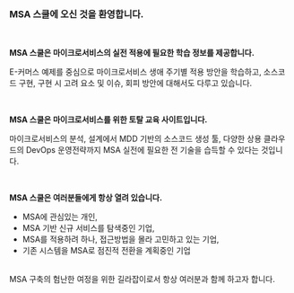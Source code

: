 
### MSA 스쿨에 오신 것을 환영합니다.

<br/>

**MSA 스쿨은 마이크로서비스의 실전 적용에 필요한 학습 정보를 제공합니다.**

E-커머스 예제를 중심으로 마이크로서비스 생애 주기별 적용 방안을 학습하고, 소스코드 구현, 구현 시 고려 요소 및 이슈, 회피 방안에 대해서도 다루고 있습니다. 

<br/>

**MSA 스쿨은 마이크로서비스를 위한 토탈 교육 사이트입니다.**

마이크로서비스의 분석, 설계에서 MDD 기반의 소스코드 생성 툴, 다양한 상용 클라우드의 DevOps 운영전략까지 MSA 실전에 필요한 전 기술을 습득할 수 있다는 것입니다.

<br/> 

**MSA 스쿨은 여러분들에게 항상 열려 있습니다.**

- MSA에 관심있는 개인,
- MSA 기반 신규 서비스를 탐색중인 기업,
- MSA를 적용하려 하나, 접근방법을 몰라 고민하고 있는 기업,
- 기존 시스템을 MSA로 점진적 전환을 계획중인 기업

<br/>
MSA 구축의 험난한 여정을 위한 길라잡이로서 항상 여러분과 함께 하고자 합니다.
